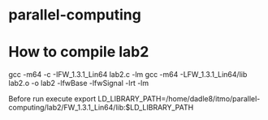 # parallel-computing

# How to compile lab2
gcc -m64 -c -IFW_1.3.1_Lin64 lab2.c -lm
gcc -m64 -LFW_1.3.1_Lin64/lib lab2.o -o lab2 -lfwBase -lfwSignal -lrt -lm

Before run execute
export LD_LIBRARY_PATH=/home/dadle8/itmo/parallel-computing/lab2/FW_1.3.1_Lin64/lib:$LD_LIBRARY_PATH